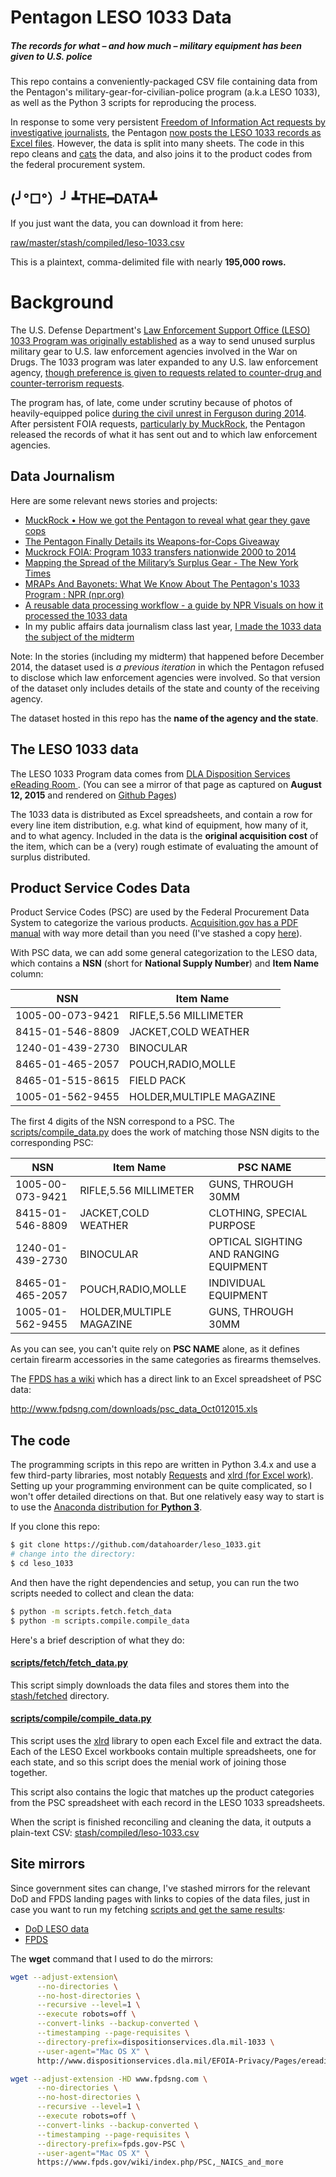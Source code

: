 # Pentagon LESO 1033 Data
##### The records for what &ndash; and how much  &ndash; military equipment has been given to U.S. police

This repo contains a conveniently-packaged CSV file containing data from the Pentagon's military-gear-for-civilian-police program (a.k.a LESO 1033), as well as the Python 3 scripts for reproducing the process.

In response to some very persistent [Freedom of Information Act requests by investigative journalists](https://www.muckrock.com/news/archives/2014/dec/09/how-we-got-pentagon-reveal-what-gear-they-gave-cop/), the Pentagon [now posts the LESO 1033 records as Excel files](http://www.dispositionservices.dla.mil/EFOIA-Privacy/Pages/ereadingroom.aspx#1033). However, the data is split into many sheets. The code in this repo cleans and [cats](https://en.wikipedia.org/wiki/Cat_(Unix)) the data, and also joins it to the product codes from the federal procurement system.


## (╯°□°）╯ ┻THE━DATA┻ 

If you just want the data, you can download it from here:

[raw/master/stash/compiled/leso-1033.csv](https://github.com/datahoarder/leso_1033/raw/master/stash/compiled/leso-1033.csv)

This is a plaintext, comma-delimited file with nearly __195,000 rows.__


# Background


The U.S. Defense Department's [Law Enforcement Support Office (LESO) 1033 Program was originally established](http://www.dispositionservices.dla.mil/leso/pages/default.aspx) as a way to send unused surplus military gear to U.S. law enforcement agencies involved in the War on Drugs. The 1033 program was later expanded to any U.S. law enforcement agency, [though preference is given to requests related to counter-drug and counter-terrorism requests](http://www.dispositionservices.dla.mil/leso/pages/1033programfaqs.aspx).

The program has, of late, come under scrutiny because of photos of heavily-equipped police [during the civil unrest in Ferguson during 2014](http://en.wikipedia.org/wiki/2014_Ferguson_unrest). After persistent FOIA requests, [particularly by MuckRock](https://www.muckrock.com/news/archives/2014/dec/09/how-we-got-pentagon-reveal-what-gear-they-gave-cop/), the Pentagon released the records of what it has sent out and to which law enforcement agencies.

## Data Journalism




Here are some relevant news stories and projects:

- [MuckRock • How we got the Pentagon to reveal what gear they gave cops](https://www.muckrock.com/news/archives/2014/dec/09/how-we-got-pentagon-reveal-what-gear-they-gave-cop/) 
- [The Pentagon Finally Details its Weapons-for-Cops Giveaway](https://www.themarshallproject.org/2014/12/03/the-pentagon-finally-details-its-weapons-for-cops-giveaway)
- [Muckrock FOIA: Program 1033 transfers nationwide 2000 to 2014 ](https://www.muckrock.com/foi/united-states-of-america-10/1033-transfers-nationwide-2000-to-2014-12969/)
- [Mapping the Spread of the Military’s Surplus Gear - The New York Times](http://www.nytimes.com/interactive/2014/08/15/us/surplus-military-equipment-map.html?_r=1) 
- [MRAPs And Bayonets: What We Know About The Pentagon's 1033 Program : NPR (npr.org)](http://www.npr.org/2014/09/02/342494225/mraps-and-bayonets-what-we-know-about-the-pentagons-1033-program) 
- [A reusable data processing workflow - a guide by NPR Visuals on how it processed the 1033 data](http://blog.apps.npr.org/2014/09/02/reusable-data-processing.html) 
- In my public affairs data journalism class last year, [I made the 1033 data the subject of the midterm](http://www.padjo.org/2014-10-23/#midterm-information)

Note: In the stories (including my midterm) that happened before December 2014, the dataset used is _a previous iteration_ in which the Pentagon refused to disclose which law enforcement agencies were involved. So that version of the dataset only includes details of the state and county of the receiving agency. 

The dataset hosted in this repo has the __name of the agency and the state__.


## The LESO 1033 data

The LESO 1033 Program data comes from [DLA Disposition Services eReading Room ](http://www.dispositionservices.dla.mil/EFOIA-Privacy/Pages/ereadingroom.aspx#1033). (You can see a mirror of that page as captured on __August 12, 2015__ and rendered on [Github Pages](http://datahoarder.github.io/leso_1033/stash/mirror/dispositionservices.dla.mil-1033/ereadingroom.aspx.html))

The 1033 data is distributed as Excel spreadsheets, and contain a row for every line item distribution, e.g. what kind of equipment, how many of it, and to what agency. Included in the data is the __original acquisition cost__ of the item, which can be a (very) rough estimate of evaluating the amount of surplus distributed.


## Product Service Codes Data

Product Service Codes (PSC) are used by the Federal Procurement Data System to categorize the various products. [Acquisition.gov has a PDF manual](https://www.acquisition.gov/sites/default/files/page_file_uploads/PSC%20Manual%20-%20Final%20-%2011%20August%202011.pdf) with way more detail than you need (I've stashed a copy [here](stash/mirror/psc-manual-final-11-august-2011.pdf)). 

With PSC data, we can add some general categorization to the LESO data, which contains a __NSN__ (short for __National Supply Number__) and __Item Name__ column:

|       NSN        |         Item Name         |
|------------------|---------------------------|
| 1005-00-073-9421 | RIFLE,5.56 MILLIMETER     |
| 8415-01-546-8809 | JACKET,COLD WEATHER       |
| 1240-01-439-2730 | BINOCULAR                 |
| 8465-01-465-2057 | POUCH,RADIO,MOLLE         |
| 8465-01-515-8615 | FIELD PACK                |
| 1005-01-562-9455 | HOLDER,MULTIPLE MAGAZINE  |

The first 4 digits of the NSN correspond to a PSC. The [scripts/compile_data.py](scripts/compile_data.py) does the work of matching those NSN digits to the corresponding PSC:




|       NSN        |        Item Name         |                PSC NAME                |
|------------------|--------------------------|----------------------------------------|
| 1005-00-073-9421 | RIFLE,5.56 MILLIMETER    | GUNS, THROUGH 30MM                     |
| 8415-01-546-8809 | JACKET,COLD WEATHER      | CLOTHING, SPECIAL PURPOSE              |
| 1240-01-439-2730 | BINOCULAR                | OPTICAL SIGHTING AND RANGING EQUIPMENT |
| 8465-01-465-2057 | POUCH,RADIO,MOLLE        | INDIVIDUAL EQUIPMENT                   |
| 1005-01-562-9455 | HOLDER,MULTIPLE MAGAZINE | GUNS, THROUGH 30MM                     |

As you can see, you can't quite rely on __PSC NAME__ alone, as it defines certain firearm accessories in the same categories as firearms themselves.

The [FPDS has a wiki](https://www.fpds.gov/wiki/index.php/PSC,_NAICS_and_more) which has a direct link to an Excel spreadsheet of PSC data:

http://www.fpdsng.com/downloads/psc_data_Oct012015.xls


## The code

The programming scripts in this repo are written in Python 3.4.x and use a few third-party libraries, most notably [Requests](http://www.python-requests.org/en/latest/) and [xlrd (for Excel work)](https://pypi.python.org/pypi/xlrd). Setting up your programming environment can be quite complicated, so I won't offer detailed directions on that. But one relatively easy way to start is to use the [Anaconda distribution for __Python 3__](http://continuum.io/downloads#py34).

If you clone this repo:

~~~sh
$ git clone https://github.com/datahoarder/leso_1033.git
# change into the directory:
$ cd leso_1033
~~~

And then have the right dependencies and setup, you can run the two scripts needed to collect and clean the data:

~~~sh
$ python -m scripts.fetch.fetch_data
$ python -m scripts.compile.compile_data
~~~

Here's a brief description of what they do:

#### [scripts/fetch/fetch_data.py](scripts/fetch/fetch_data.py)

This script simply downloads the data files and stores them into the [stash/fetched](stash/fetched) directory.

#### [scripts/compile/compile_data.py](scripts/compile/compile_data.py)

This script uses the [xlrd](http://www.python-excel.org/) library to open each Excel file and extract the data. Each of the LESO Excel workbooks contain multiple spreadsheets, one for each state, and so this script does the menial work of joining those together.

This script also contains the logic that matches up the product categories from the PSC spreadsheet with each record in the LESO 1033 spreadsheets. 

When the script is finished reconciling and cleaning the data, it outputs a plain-text CSV: [stash/compiled/leso-1033.csv](stash/compiled/leso-1033.csv)


## Site mirrors

Since government sites can change, I've stashed mirrors for the relevant DoD and FPDS landing pages with links to copies of the data files, just in case you want to run my fetching [scripts and get the same results](scripts/fetch):

- [DoD LESO data](http://datahoarder.github.io/leso_1033/stash/mirror/dispositionservices.dla.mil-1033/ereadingroom.aspx.html)
- [FPDS](http://datahoarder.github.io/leso_1033/stash/mirror/fpds.gov-PSC/PSC%2C_NAICS_and_more.html)


The __wget__ command that I used to do the mirrors:

~~~sh
wget --adjust-extension\
      --no-directories \
      --no-host-directories \
      --recursive --level=1 \
      --execute robots=off \
      --convert-links --backup-converted \
      --timestamping --page-requisites \
      --directory-prefix=dispositionservices.dla.mil-1033 \
      --user-agent="Mac OS X" \
      http://www.dispositionservices.dla.mil/EFOIA-Privacy/Pages/ereadingroom.aspx
~~~


~~~sh
wget --adjust-extension -HD www.fpdsng.com \
      --no-directories \
      --no-host-directories \
      --recursive --level=1 \
      --execute robots=off \
      --convert-links --backup-converted \
      --timestamping --page-requisites \
      --directory-prefix=fpds.gov-PSC \
      --user-agent="Mac OS X" \
      https://www.fpds.gov/wiki/index.php/PSC,_NAICS_and_more
~~~


